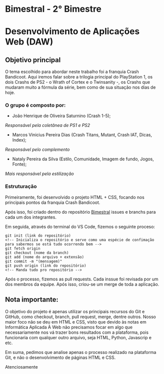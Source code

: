 # Bimestral - 2° Bimestre
# Desenvolvimento de Aplicações Web (DAW)

## Objetivo principal
O tema escolhido para abordar neste trabalho foi a franquia Crash Bandicoot. 
Aqui iremos falar sobre a trilogia principal do PlayStation 1, os dois Crashs de PS2 - o Wrath of Cortex e o Twinsanity -, os Crashs que mudaram muito a fórmula da série, bem como de sua situação nos dias de hoje.

### O grupo é composto por:
- João Henrique de Oliveira Saturnino (Crash 1-5);

_Responsável pela coletânea de PS1 e PS2_
- Marcos Vinicius Pereira Dias (Crash Titans, Mutant, Crash IAT, Dicas, Index);

_Responsável pelo complemento_
- Nataly Pereira da Silva (Estilo, Comunidade, Imagem de fundo, Jogos, Fonte);

_Mais responsável pela estilização_

### Estruturação
Primeiramente, foi desenvolvido o projeto HTML + CSS, focando nos principais pontos da franquia Crash Bandicoot.

Após isso, foi criado dentro do repositório [Bimestral](https://github.com/viniciussdias7/JoaoMarcosNataly_DAW) issues e branchs para cada um dos integrantes.

Em seguida, através do terminal do VS Code, fizemos o seguinte proceso:
```
git init (link do repositório)
<!-- Inicializa o repositório e serve como uma espécie de confimação para sabermos se está tudo ocorrendo bem -->
git fetch origin
git checkout (nome da branch)
git add (nome do arquivo + extensão)
git commit -m "(mensagem)"
git push origin (link do repositório)
<!-- Manda tudo pro repositório -->
```

Após o processo, fizemos as pull requests. Cada inssue foi revisada por um dos membros da equipe. Após isso, criou-se um merge de toda a aplicação.

## Nota importante:
O objetivo do projeto é apenas utilizar os principais recursos do Git e GitHub, como checkout, branch, pull request, merge, dentre outros. Nosso maior foco não se deu em HTML e CSS, visto que devido às notas em Informática Aplicada À Web não precisamos focar em algo que necessariamente nos vá trazer bons resultados com a plataforma, pois funcionaria com qualquer outro arquivo, seja HTML, Python, Javascrip e etc.

Em suma, pedimos que analise apenas o processo realizado na plataforma Git, e não o desenvolvimento de páginas HTML e CSS.

Atenciosamente
